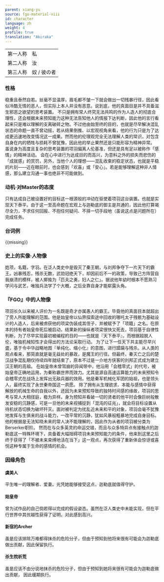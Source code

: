```yaml
---
parent: xiang-yu
source: fgo-material-viii
id: character
language: zh
weight: 4
profile: true
translation: "Akiraka"
---
```


<table>
  <tr><td>第一人称</td><td>私</td></tr>
  <tr><td>第二人称</td><td>汝</td></tr>
  <tr><td>第三人称</td><td>奴 / 彼の者</td></tr>
</table>

### 性格

稳重且泰然自若。丝毫不显温厚，眉毛都不皱一下就会做出一切残暴行径，因此看似冷酷无情的恶人，但实际上本人并没有恶意。说到底，他的真面目是并不具备滋生邪恶之欲望的思考装置。
不只是拥有常人终究无法共鸣的作为人造人的彻底合理性，还会根据未来预知能力这种无法告知他人的情报下达判断，因此他的言行看起来只是难以理解的支离破碎之物。不过他由始至终的目的，也就是尽早解决混乱状态的命题一直不曾动摇，若从结果倒推、以宏观视角来看，他的行为只是为了达成更迅速地改变情况这一成果。然而他的伦理观完全无法理解人类的常识，对包含自身在内的牺牲与损耗不曾犹豫，因此他的举止果然还是只能形容为精神异常。
虽说身为高度且复杂的思考装置的项羽偏离人伦基准，但还是具有足以被称作「感情」的精神活动。
会在心中进行为达成目的而高兴，为意料之外的损失而悲伤的「成就感」的赏罚，另外，当他个人的理想——混乱收束的稳定状态，也就是平稳的片刻——近在眼前时，也会感到「欢喜」或「安心」。若是能够理解这种非人情感，那么建立沟通一事也绝非不可能做到。

### 动机·对Master的态度

只有达成自己被设置好的目标这一根源般的冲动在驱使着项羽这台装置。也就是实现天下泰平。由于这一至高命题在宏观上与迦勒底的御主是共通的，因此他打算竭尽全力，不求任何回报、不抱任何疑问、不择一切手段地（虽说这点是问题所在）完成任务。

### 台词例

{{missing}}

### 史上的实像·人物像

姓项，名籍，字羽。在泛人类史中是毁灭了秦王朝，与刘邦争夺下一片天下的霸王。凶暴残忍，残杀无数，武勋冠绝天下，却因前后不一的政策，导致己方阵营自我崩溃的模样，被人揶揄为「匹夫之勇，妇人之仁」。据说他年幼时根本不愿熟习学问与武艺，唯独兵法学了个大概，之后全靠自身才能崭露头角。

### 『FGO』中的人物像

项羽长久以来被人评价为一名既是奇才亦属愚人的霸王。毕竟他的真面目本就超出了旁人所能理解的范围。他是始皇帝以仙界探索途中回收的哪吒太子残骸为基础设计的人造人，后来被虏获他的项梁伪装成其侄子，并被赋予了「项籍」之名。在原本的持有者始皇帝死后被启动，结果新的操纵者项梁很快又死去，项羽基于自律性判断，为了尽早实现最初被编程的目的——也就是『天下泰平』，而根据超脱人伦，唯独机械知性才会得出的方法论采取行动。
为了让下一任天下共主能尽早兴盛，基于令中华战略地图『单纯化、缩小化』的意图，进行蹂躏与残杀。从人类的观点看来，那简直就是毫无益处的暴政，是魔王的行径。但最终，秦灭亡之后的楚汉战争混乱期仅持续四年就结束了，原本不过是一介地方侠客的刘邦正式成为建立汉王朝的高祖。
在始皇帝未曾驾崩的异闻带中，他沿用「会稽零式」的代号，被始皇帝正确地运用，为秦称霸世界而效力。尤其是源自高速运算能力的未来预知令会稽零式在战场上发挥出无敌兵器的效用。他是秦军机械化军团的始祖，也是领头人，最终实现了永世秦帝国这一夙愿。
除了拥有从生理欲求、本能与感情中获得解放的机械生命的自我以外，还因为未来预知导致的独特时间感的缘故，项羽的思考与常人大相径庭，极为异样。身为预知并看破一切的贤者的他平时会像巨树般散发安稳的沉静感，可是一旦他的未来视捕捉到「混沌的征兆」，就会将目标设置从待机状态切换为破坏歼灭。面对被判定为扰乱近未来和平的对象，项羽会毫不犹豫地发挥与生俱来的战斗能力，一改平常的沉静，犹如风暴般粗暴地完成自身目标。他的根据是无法知晓未来的常人决不能理解的，因此作为从者的项羽被分类为Berserker职阶。
然而在与众多英灵的命运交错，而且与众多特异点有接触点的迦勒底这一特殊环境下，具备着大幅阻碍项羽未来预知能力的条件，他来到这里之后终于获得了「不被未来束缚地活在当下」这一观点，再次获得了重新体会惊讶或喜悦这种专属于生命的感情的机会。

### 因缘角色

#### 虞美人

平生唯一的理解者、爱妻。光凭她能够接受这点，迦勒底就值得守护。

#### 始皇帝

曾为试作品的自己倘若得以完成的假设姿态。虽然在泛人类史中未能实现，但在平行世界中其优越性获得了证明，对此感到高兴。

#### 新宿的Archer

虽是应该排除万难都得抹杀的危险分子，但由于预知到他将来很有可能会为迦勒底做出贡献，因此保留执行。

#### 杀生院祈荒

虽是应该不由分说地抹杀的危险分子，但由于预知到她将来很有可能会为迦勒底做出贡献，
因此缓期执行。
